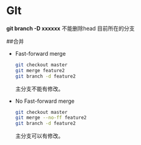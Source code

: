 # GIt

**git branch -D xxxxxx**  不能删除head 目前所在的分支

##合并

- Fast-forward merge

  ```bash
  git checkout master
  git merge feature2
  git branch -d feature2
  ```

  主分支不能有修改。

- No Fast-forward merge

  ```bash
  git checkout master
  git merge --no-ff feature2
  git branch -d feature2
  ```
  主分支可以有修改。
  
  